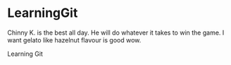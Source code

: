 LearningGit
===========
Chinny K. is the best all day.
He will do whatever it takes to win the game.
I want gelato like hazelnut flavour is good wow.

Learning Git
